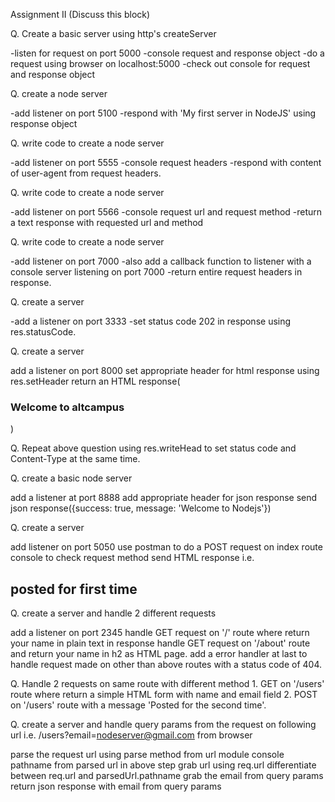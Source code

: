Assignment II   (Discuss this block)

Q. Create a basic server using http's createServer

-listen for request on port 5000
-console request and response object
-do a request using browser on localhost:5000
-check out console for request and response object

Q. create a node server

-add listener on port 5100
-respond with 'My first server in NodeJS' using response object

Q. write code to create a node server

-add listener on port 5555
-console request headers
-respond with content of user-agent from request headers.

Q. write code to create a node server

-add listener on port 5566
-console request url and request method
-return a text response with requested url and method

Q. write code to create a node server

-add listener on port 7000
-also add a callback function to listener with a console server listening on port 7000
-return entire request headers in response.

Q. create a server

-add a listener on port 3333
-set status code 202 in response using res.statusCode.

Q. create a server

add a listener on port 8000
set appropriate header for html response using res.setHeader
return an HTML response(<h3>Welcome to altcampus</h3>)

Q. Repeat above question using res.writeHead to set status code and Content-Type at the same time.

Q. create a basic node server

add a listener at port 8888
add appropriate header for json response
send json response({success: true, message: 'Welcome to Nodejs'})

Q. create a server

add listener on port 5050
use postman to do a POST request on index route
console to check request method
send HTML response i.e. <h2>posted for first time</h2>

Q. create a server and handle 2 different requests

add a listener on port 2345
handle GET request on '/' route where return your name in plain text in response
handle GET request on '/about' route and return your name in h2 as HTML page.
add a error handler at last to handle request made on other than above routes with a status code of 404.

Q. Handle 2 requests on same route with different method 1. GET on '/users' route where return a simple HTML form with name and email field 2. POST on '/users' route with a message 'Posted for the second time'.

Q. create a server and handle query params from the request on following url i.e. /users?email=nodeserver@gmail.com from browser

parse the request url using parse method from url module
console pathname from parsed url in above step
grab url using req.url
differentiate between req.url and parsedUrl.pathname
grab the email from query params
return json response with email from query params